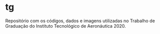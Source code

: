 # tg
Repositório com os códigos, dados e imagens utilizadas no Trabalho de Graduação do Instituto Tecnológico de Aeronáutica 2020.
